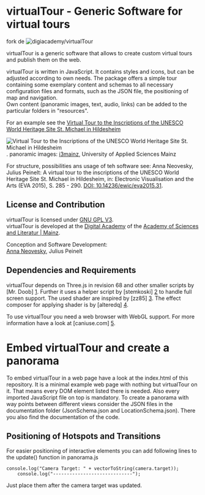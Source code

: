 [screenshot]: http://www.adwmainz.de/typo3temp/_processed_/csm_HildesheimRundgang_d7d87f4bed.jpg

# virtualTour - Generic Software for virtual tours

fork de ![digiacademy/virtualTour](https://github.com/digicademy/virtualTour)

virtualTour is a generic software that allows to create custom virtual tours and publish them on the web.

virtualTour is written in JavaScript.  It contains styles and icons, but can be adjusted according to own needs. The package  offers  a  simple  tour containing  some  exemplary  content  and  schemas 
to  all  necessary  configuration  files  and  formats,  such  as  the  JSON  file,  the  positioning  of  map  and navigation.  
Own  content  (panoramic  images,  text,  audio,  links)  can  be  added  to  the  particular  folders in "resources".

For an example see the [Virtual Tour to the Inscriptions of the UNESCO World Heritage Site St. Michael in Hildesheim](http://www.inschriften.net/hildesheim/rundgang.html)

![Virtual Tour to the Inscriptions of the UNESCO World Heritage Site St. Michael in Hildesheim][screenshot]. 
panoramic images: [i3mainz](https://i3mainz.hs-mainz.de/), University of Applied Sciences Mainz

For structure, possibilities ans usage of teh software see:
Anna Neovesky, Julius Peinelt: A virtual tour to the inscriptions of the UNESCO World Heritage Site St. Michael in Hildesheim, in: Electronic Visualisation and the Arts (EVA 2015), S. 285 - 290. [DOI: 10.14236/ewic/eva2015.31](http://ewic.bcs.org/content/ConWebDoc/54919). 

## License and Contribution

virtualTour is licensed under [GNU GPL V3](https://www.gnu.org/licenses/gpl-3.0.de.html).  
virtualTour is developed at the [Digital Academy](https://www.digitale-akademie.de) of the [Academy of Sciences and Literatur | Mainz](https://www.adwmainz.de). 

Conception and Software Development:  
[Anna Neovesky](http://www.adwmainz.de/mitarbeiter/profil/anna-neovesky.html), Julius Peinelt

## Dependencies and Requirements

virtualTour depends on Three.js in revision 68 and other smaller scripts by [Mr. Doob] [1]. Further it uses a helper 
script by [stemkoski] [2] to handle full screen support. The used shader are inspired by [zz85] [3]. The effect composer
for applying shader is by [alteredq] [4].

To use virtualTour you need a web browser with WebGL support. For more information have a look at [caniuse.com] [5].

# Embed virtualTour and create a panorama

To embed virtualTour in a web page have a look at the index.html of this repository. It is a minimal example web page
with nothing but virtualTour on it. That means every DOM element listed there is needed. Also every imported JavaScript
file on top is mandatory. To create a panorama with way points between different views consider the JSON files
in the documentation folder (JsonSchema.json and LocationSchema.json). There you also find the documentation of the code.

## Positioning of Hotspots and Transitions

For easier positioning of interactive elements you can add following lines to the update() function in panorama.js

	console.log("Camera Target: " + vectorToString(camera.target));
        console.log("-----------------------------");
        
Just place them after the camera target was updated.


[1]: http://mrdoob.com/
[2]: https://github.com/stemkoski
[3]: http://www.lab4games.net/zz85/blog
[4]: http://alteredqualia.com
[5]: http://caniuse.com/#feat=webgl
